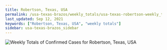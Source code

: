 ```yaml
---
title: Robertson, Texas, USA
permalink: /usa-texas-brazos/weekly_totals/usa-texas-robertson-weekly_totals.html
last_updated: Sep 12, 2021
keywords: ["Robertson, Texas, USA", "weekly totals"]
sidebar: usa-texas-brazos_sidebar
---
```


![Weekly Totals of Confirmed Cases for Robertson, Texas, USA](/covid_tracker/images/graphs/usa-texas-robertson-weekly_totals_graph.png)
